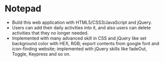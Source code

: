# Notepad 
- Build this web application with HTML5/CSS3/JavaScript and jQuery.
- Users can add their daily activities into it, and also users can delete activities that they no longer needed.
- Implemented with many advanced skill in CSS and jQuery like set background color with HEX, RGB; export contents from google font and icon-finding website; implemented with jQuery skills like fadeOut, Toggle, Keypress and so on.
